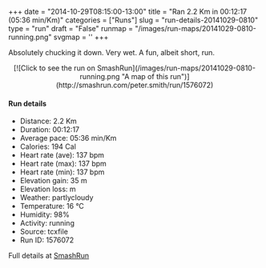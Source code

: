 +++
date = "2014-10-29T08:15:00-13:00"
title = "Ran 2.2 Km in 00:12:17 (05:36 min/Km)"
categories = ["Runs"]
slug = "run-details-20141029-0810"
type = "run"
draft = "False"
runmap = "/images/run-maps/20141029-0810-running.png"
svgmap = '<polyline points="9 53, 8 52, 7 52, 7 54, 5 57, 5 59, 2 62, 1 64, 0 68, 0 69, 2 71, 4 72, 6 72, 8 73, 12 74, 14 75, 19 77, 21 77, 23 77, 25 76, 30 78, 33 81, 38 83, 40 83, 42 84, 44 85, 47 85, 49 86, 51 86, 53 86, 58 87, 65 89, 67 89, 67 85, 68 83, 69 79, 72 71, 75 64, 76 62, 79 59, 82 56, 86 52, 89 49, 90 47, 91 46, 96 41, 98 38, 100 36, 100 35, 98 34, 95 32, 88 29, 87 28, 81 25, 79 24, 77 22, 74 20, 72 19, 70 18, 68 17, 67 15, 65 14, 63 12, 61 12, 59 11, 57 11, 57 13, 57 15, 56 17, 54 18, 54 20, 52 21, 50 25, 47 31, 43 38, 41 41, 40 43, 37 43, 33 41, 31 42, 28 42, 23 40, 21 40, 19 39, 17 39, 16 41, 16 43, 14 46, 13 48, 12 49, 10 51, 10 52, 9 52">'
+++

Absolutely chucking it down. Very wet. A fun, albeit short, run. 



<!--more-->

<center>
[![Click to see the run on SmashRun](/images/run-maps/20141029-0810-running.png "A map of this run")](http://smashrun.com/peter.smith/run/1576072)
</center>

#### Run details

* Distance: 2.2 Km
* Duration: 00:12:17
* Average pace: 05:36 min/Km
* Calories: 194 Cal
* Heart rate (ave): 137 bpm
* Heart rate (max): 137 bpm
* Heart rate (min): 137 bpm
* Elevation gain: 35 m
* Elevation loss:  m
* Weather: partlycloudy
* Temperature: 16 &deg;C
* Humidity: 98%
* Activity: running
* Source: tcxfile
* Run ID: 1576072

Full details at [SmashRun](http://smashrun.com/peter.smith/run/1576072)